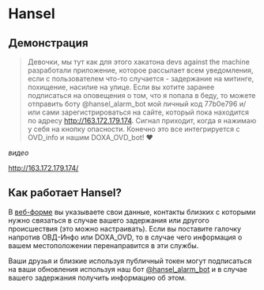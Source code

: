 # Hansel

## Демонстрация

> Девочки, мы тут как для этого хакатона devs against the machine разработали приложение,
> которое рассылает всем уведомления, если с пользователем что-то случается - задержание
> на митинге, похищение, насилие на улице. Если вы хотите заранее подписаться на оповещения
> о том, что я попала в беду, то можете отправить боту @hansel_alarm_bot мой личный код 77b0e796
> и/или сами зарегистрироваться на сайте, который пока находится по адресу http://163.172.179.174.
> Сигнал приходит, когда я нажимаю у себя на кнопку опасности. Конечно это все интегрируется с
> OVD_info и нашим DOXA_OVD_bot! ❤️

_видео_

http://163.172.179.174/

## Как работает Hansel?

В [веб-форме](http://163.172.179.174/) вы указываете свои данные, контакты близких
с которыми нужно связаться в случае вашего задержания или другого происшествия
(это можно настраивать). Если вы поставите галочку напротив ОВД-Инфо или DOXA_OVD,
то в случае чего информация о вашем местоположении перенаправится в эти службы.

Ваши друзья и близкие используя публичный токен могут подписаться на ваши обновления
используя наш бот [@hansel_alarm_bot](http://t.me/hansel_alarm_bot) и в случае
вашего задержания получить информацию об этом.



